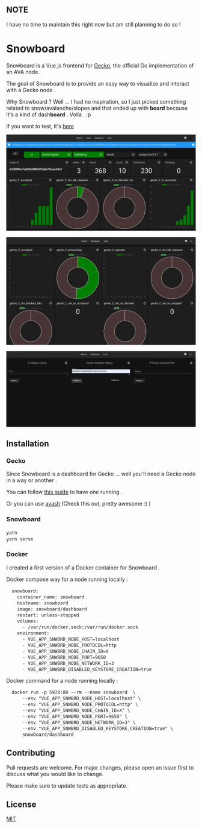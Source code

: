 ## NOTE

I have no time to maintain this right now but am still planning to do so ! 

# Snowboard

Snowboard is a Vue.js frontend for [Gecko](https://github.com/ava-labs/gecko), the official Go implementation of an AVA node.

The goal of Snowboard is to provide an easy way to visualize and interact with a Gecko node .

Why Snowboard ? Well ... I had no inspiration, so I just picked something related to snow/avalanche/slopes and that ended up
with **board** because it's a kind of dash**board** . Voila . :p

If you want to test, it's [here](https://snowboard-ava.herokuapp.com/)

![Screenshot of the dashboard](./scrnsht_01.png)

![Screenshot of the metrics](./scrnsht_02.png)

![Screenshot of the Tools](./scrnsht_03.png)


## Installation

### Gecko
Since Snowboard is a dashboard for Gecko ... well you'll need a Gecko node in a way or another .

You can follow [this guide](https://docs.avax.network/v1.0/en/quickstart/ava-getting-started/) to have one running .

Or you can use [avash](https://docs.avax.network/v1.0/en/tools/avash/) (Check this out, pretty awesome :) )

### Snowboard 

```bash
yarn
yarn serve
```

### Docker

I created a first version of a Docker container for Snowboard .

Docker compose way for a node running locally :
````shell script
  snowboard:
    container_name: snowboard
    hostname: snowboard
    image: snowboard/dashboard
    restart: unless-stopped
    volumes:
      - /var/run/docker.sock:/var/run/docker.sock
    environment:
      - VUE_APP_SNWBRD_NODE_HOST=localhost
      - VUE_APP_SNWBRD_NODE_PROTOCOL=http
      - VUE_APP_SNWBRD_NODE_CHAIN_ID=X
      - VUE_APP_SNWBRD_NODE_PORT=9650
      - VUE_APP_SNWBRD_NODE_NETWORK_ID=3
      - VUE_APP_SNWBRD_DISABLED_KEYSTORE_CREATION=true
````

Docker command for a node running locally :
````shell script
  docker run -p 5978:80 --rm --name snowboard  \
      --env "VUE_APP_SNWBRD_NODE_HOST=localhost" \
      --env "VUE_APP_SNWBRD_NODE_PROTOCOL=http" \
      --env "VUE_APP_SNWBRD_NODE_CHAIN_ID=X" \
      --env "VUE_APP_SNWBRD_NODE_PORT=9650" \
      --env "VUE_APP_SNWBRD_NODE_NETWORK_ID=3" \
      --env "VUE_APP_SNWBRD_DISABLED_KEYSTORE_CREATION=true" \
      snowboard/dashboard
````

## Contributing
Pull requests are welcome. For major changes, please open an issue first to discuss what you would like to change.

Please make sure to update tests as appropriate.

## License
[MIT](https://choosealicense.com/licenses/mit/)
